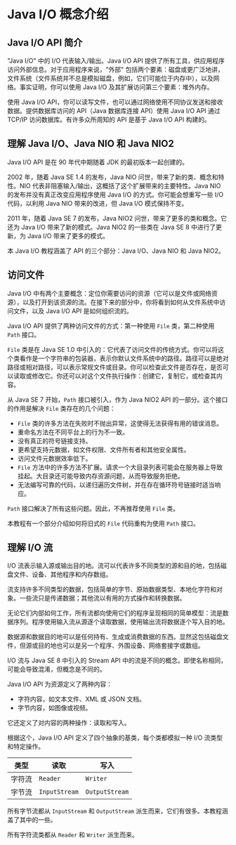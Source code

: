 # Java I/O 概念介绍

## Java I/O API 简介

"Java I/O" 中的 I/O 代表输入/输出。Java I/O API 提供了所有工具，供应用程序访问外部信息。对于应用程序来说，"外部" 包括两个要素：磁盘或更广泛地讲，文件系统（文件系统并不总是模拟磁盘，例如，它们可能位于内存中），以及网络。事实证明，你可以使用 Java I/O 及其扩展访问第三个要素：堆外内存。

使用 Java I/O API，你可以读写文件，也可以通过网络使用不同协议发送和接收数据。提供数据库访问的 API（Java 数据库连接 API）使用 Java I/O API 通过 TCP/IP 访问数据库。有许多众所周知的 API 是基于 Java I/O API 构建的。

## 理解 Java I/O、Java NIO 和 Java NIO2

Java I/O API 是在 90 年代中期随着 JDK 的最初版本一起创建的。

2002 年，随着 Java SE 1.4 的发布，Java NIO 问世，带来了新的类、概念和特性。NIO 代表非阻塞输入/输出，这概括了这个扩展带来的主要特性。Java NIO 的发布并没有真正改变应用程序使用 Java I/O 的方式。你可能会想重写一些 I/O 代码，以利用 Java NIO 带来的改进，但 Java I/O 模式保持不变。

2011 年，随着 Java SE 7 的发布，Java NIO2 问世，带来了更多的类和概念。它还为 Java I/O 带来了新的模式。Java NIO2 的一些类在 Java SE 8 中进行了更新，为 Java I/O 带来了更多的模式。

本 Java I/O 教程涵盖了 API 的三个部分：Java I/O、Java NIO 和 Java NIO2。

## 访问文件

Java I/O 中有两个主要概念：定位你需要访问的资源（它可以是文件或网络资源），以及打开到该资源的流。在接下来的部分中，你将看到如何从文件系统中访问文件，以及 Java I/O API 是如何组织流的。

Java I/O API 提供了两种访问文件的方式：第一种使用 `File` 类，第二种使用 `Path` 接口。

`File` 类是在 Java SE 1.0 中引入的：它代表了访问文件的传统方式。你可以将这个类看作是一个字符串的包装器，表示你默认文件系统中的路径。路径可以是绝对路径或相对路径，可以表示常规文件或目录。你可以检查此文件是否存在，是否可以读取或修改它。你还可以对这个文件执行操作：创建它，复制它，或检查其内容。

从 Java SE 7 开始，`Path` 接口被引入，作为 Java NIO2 API 的一部分。这个接口的作用是解决 `File` 类存在的几个问题：

- `File` 类的许多方法在失败时不抛出异常，这使得无法获得有用的错误消息。
- 重命名方法在不同平台上的行为不一致。
- 没有真正的符号链接支持。
- 更希望支持元数据，如文件权限、文件所有者和其他安全属性。
- 访问文件元数据效率低下。
- `File` 方法中的许多方法不扩展。请求一个大目录列表可能会在服务器上导致挂起。大目录还可能导致内存资源问题，从而导致服务拒绝。
- 无法编写可靠的代码，以递归遍历文件树，并在存在循环符号链接时适当响应。

`Path` 接口解决了所有这些问题。因此，不再推荐使用 `File` 类。

本教程有一个部分介绍如何将旧式的 `File` 代码重构为使用 `Path` 接口。

## 理解 I/O 流

I/O 流表示输入源或输出目的地。流可以代表许多不同类型的源和目的地，包括磁盘文件、设备、其他程序和内存数组。

流支持许多不同类型的数据，包括简单的字节、原始数据类型、本地化字符和对象。一些流只是传递数据；其他流以有用的方式操作和转换数据。

无论它们内部如何工作，所有流都向使用它们的程序呈现相同的简单模型：流是数据序列。程序使用输入流从源逐个读取数据，使用输出流将数据逐个写入目的地。

数据源和数据目的地可以是任何持有、生成或消费数据的东西。显然这包括磁盘文件，但源或目的地也可以是另一个程序、外围设备、网络套接字或数组。

I/O 流与 Java SE 8 中引入的 Stream API 中的流是不同的概念。即使名称相同，可能会导致混淆，但概念是不同的。

Java I/O API 为资源定义了两种内容：

- 字符内容，如文本文件、XML 或 JSON 文档。
- 字节内容，如图像或视频。

它还定义了对内容的两种操作：读取和写入。

根据这个，Java I/O API 定义了四个抽象的基类，每个类都模拟一种 I/O 流类型和特定操作。

| 类型   | 读取           | 写入          |
| ------ | -------------- | -------------- |
| 字符流 | `Reader`       | `Writer`       |
| 字节流 | `InputStream`  | `OutputStream` |

所有字节流都从 `InputStream` 和 `OutputStream` 派生而来，它们有很多。本教程涵盖了其中的一些。

所有字符流类都从 `Reader` 和 `Writer` 派生而来。
